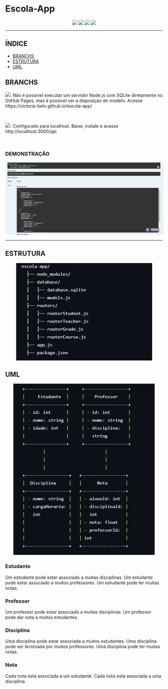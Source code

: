 # Escola-App

<p align="center">
  <img src="https://img.shields.io/badge/Node.js-43853D?style=for-the-badge&logo=node.js&logoColor=white" />
  <img src="https://img.shields.io/badge/SQLite-07405E?style=for-the-badge&logo=sqlite&logoColor=white" />
  <img src="https://img.shields.io/badge/sequelize-323330?style=for-the-badge&logo=sequelize&logoColor=blue" />
  <img src="https://img.shields.io/badge/FINALIZADO-green?logo=github&label=STATUS" />
</p>
<hr>

## ÍNDICE
 - [BRANCHS](#branchs)
 - [ESTRUTURA](#estrutura)
 - [UML](#uml)

## BRANCHS
<p><img src="https://img.shields.io/badge/MAIN-8A2BE2?logo=git&label=BRANCH&labelColor=white" />: Não é possível executar um servidor Node.js com SQLite diretamente no GitHub Pages, mas é possível ver a disposição do modelo. Acesse https://victoria-belo.github.io/escola-app/ </p>
<br>
<p><img src="https://img.shields.io/badge/DEV-8A2BE2?logo=git&label=BRANCH&labelColor=white" />: Configurado para localhost. Baixe, instale e acesse http://localhost:3000/api </p>
<br>

### DEMONSTRAÇÃO

<p><img src="swagger-ui-dist/demo.png"></p>

<hr>

## ESTRUTURA
<p align="center"><img src="swagger-ui-dist/estrutura.png" /></p>

## UML
<p align="center"><img src="swagger-ui-dist/uml.png" /></p>

### Estudante
Um estudante pode estar associado a muitas disciplinas.
Um estudante pode estar associado a muitos professores.
Um estudante pode ter muitas notas.

### Professor
Um professor pode estar associado a muitas disciplinas.
Um professor pode dar nota a muitos estudantes.

### Disciplina
Uma disciplina pode estar associada a muitos estudantes.
Uma disciplina pode ser lecionada por muitos professores.
Uma disciplina pode ter muitas notas.

### Nota
Cada nota está associada a um estudante.
Cada nota está associada a uma disciplina.
